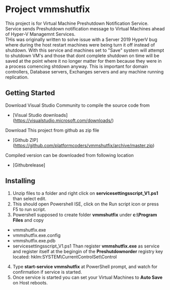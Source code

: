 # Project vmmshutfix
This project is for Virtual Machine Preshutdown Notification Service.  Service sends Preshutdown notification message to Virtual Machines ahead of Hyper-V Managemnt Services.  
THis was originally written to solve issue with a Server 2019 HyperV bug where during the host restart machines were being turn it off instead of shutdown. With this service and machines set to "Save" system will attempt to shutdown VM's and those that dont complete shutdown on time will be saved at the point where it no longer matter for them because they were in a process comencing shtdown anyway. This is important for domain controllers, Database servers, Exchanges servers and any machine running replication. 

## Getting Started
Download Visual Studio Community to compile the source code from 
* [Visual Studio downloads] (https://visualstudio.microsoft.com/downloads/)

Download This project from github as zip file 
* [Github ZIP] (https://github.com/platformcoders/vmmshutfix/archive/master.zip)

Compiled version can be downloaded from following location
* [Githubrelease]

## Installing
1. Unzip files to a folder and right click on **servicesettingsscript_V1.ps1**  than select edit. 
2. This should open Powershell ISE, click on the Run script icon or press F5 to run script. 
3. Powershell supposed to create folder **vmmshutfix** under **c:\Program Files** and copy 
* vmmshutfix.exe
* vmmshutfix.exe.config
* vmmshutfix.exe.pdb
* servicesettingsscript_V1.ps1
Than register **vmmshutfix.exe** as service and register itself at the begingin of the **Preshutdownorder** registry key located:
hklm:SYSTEM\CurrentControlSet\Control
4. Type **start-service vmmshutfix** at PowerShell prompt, and watch for confirmation if service is started.
5. Once service is started you can set your Virtual Machines to **Auto Save** on Host reboots. 



